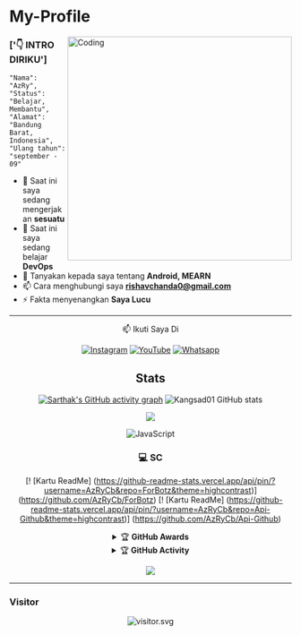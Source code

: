 # My-Profile
<img align="right" alt="Coding" width="400" src="https://cdn.dribbble.com/users/730703/screenshots/6581243/avento.gif" />
 
 ### ['👇 INTRO DIRIKU']
```
"Nama": "AzRy",
"Status": "Belajar, Membantu",
"Alamat": "Bandung Barat, Indonesia",
"Ulang tahun": "september - 09"
```
- 🔭 Saat ini saya sedang mengerjakan **sesuatu**
- 🌱 Saat ini saya sedang belajar **DevOps**
- 💬 Tanyakan kepada saya tentang **Android, MEARN**
- 📫 Cara menghubungi saya **rishavchanda0@gmail.com**
- ⚡ Fakta menyenangkan **Saya Lucu**

<div align="center">

---

<p align="center">
📫 Ikuti Saya Di
</p>

<p align="center">
<a href="https://www.instagram.com/senpai_chan_gemoy" target="_blank"><img src="https://img.shields.io/badge/Instagram-%23E4405F.svg?&style=flat-square&logo=instagram&logoColor=white" alt="Instagram"></a>
<a href="bit.ly/Papah-Chan" target="_blank"><img src="https://img.shields.io/badge/YouTube-%231877F2.svg?&style=flat-square&logo=YouTube&logoColor=white" alt="YouTube"></a>
<a href="https://wa.me/6281268416245" target="_blank"><img src="https://img.shields.io/badge/Whatsapp-%808080.svg?&style=flat-square&logo=Whatsapp&logoColor=white" alt="Whatsapp"></a>
</p>

## Stats
[![Sarthak's GitHub activity graph](https://activity-graph.herokuapp.com/graph?username=rishavchanda&&theme=xcode)](https://github.com/rishavchanda)
![Kangsad01 GitHub stats](https://github-readme-stats.vercel.app/api?username=Kangsad01&show_icons=true&theme=radical)
<p align="center"><a href="https://github.com/Kangsad01"><img src="https://github-readme-stats.vercel.app/api/top-langs/?username=pasyaganz&theme=radical&layout=compact"></a></p>
<img alt="JavaScript" src="https://img.shields.io/badge/javascript%20-%23323330.svg?&style=for-the-badge&logo=javascript&logoColor=%23F7DF1E"/>

### 💻 SC
[! [Kartu ReadMe] (https://github-readme-stats.vercel.app/api/pin/?username=AzRyCb&repo=ForBotz&theme=highcontrast)] (https://github.com/AzRyCb/ForBotz)
[! [Kartu ReadMe] (https://github-readme-stats.vercel.app/api/pin/?username=AzRyCb&repo=Api-Github&theme=highcontrast)] (https://github.com/AzRyCb/Api-Github)


<details>
    <summary>&#127942 <b>GitHub Awards</b></summary><br/>

![Github Trophy](https://github-profile-trophy.vercel.app/?username=Kangsad01)

</details>

<details>
    <summary>&#127942 <b>GitHub Activity</b></summary><br/>

![Metrics](https://metrics.lecoq.io/Kangsad01?template=classic&repositories.forks=true&languages=1&languages.colors=github&languages.threshold=0%25&config.timezone=Asia%2Fsurabaya)

</details> 

![](https://visitor-badge.glitch.me/badge?page_id=Kangsad01)

---



<h3 align="left">Visitor</h3>
<p align="center">
<img src="https://count.caliphdev.my.id/get/@AzRyCb?theme=rule34" alt="visitor.svg">
</p>

